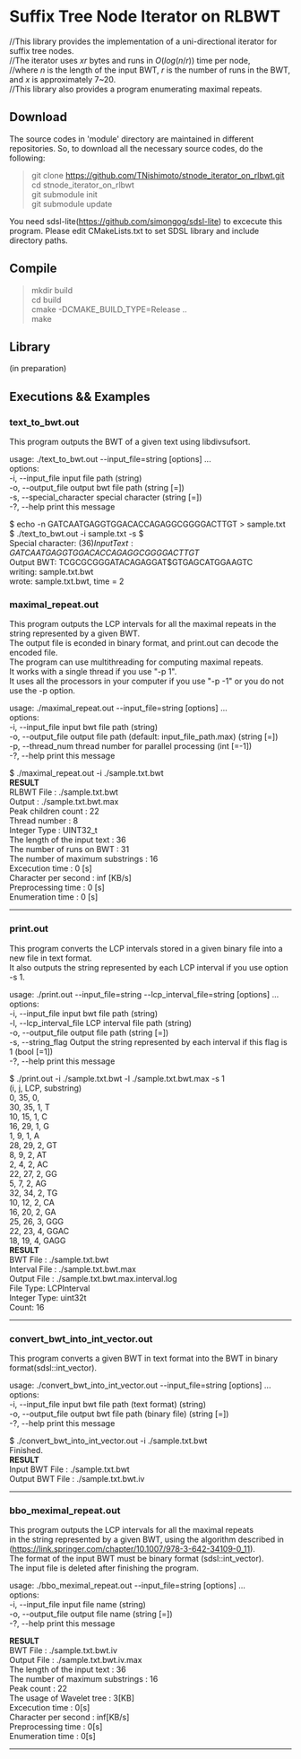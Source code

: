 # Suffix Tree Node Iterator on RLBWT

//This library provides the implementation of a uni-directional iterator for suffix tree nodes.  
//The iterator uses $xr$ bytes and runs in $O(log (n/r))$ time per node,  
//where $n$ is the length of the input BWT, $r$ is the number of runs in the BWT, and $x$ is approximately 7~20.  
//This library also provides a program enumerating maximal repeats.  

## Download
The source codes in 'module' directory are maintained in different repositories. 
So, to download all the necessary source codes, do the following:

> git clone https://github.com/TNishimoto/stnode_iterator_on_rlbwt.git  
> cd stnode_iterator_on_rlbwt  
> git submodule init  
> git submodule update  

You need sdsl-lite(https://github.com/simongog/sdsl-lite) to excecute this program. Please edit CMakeLists.txt to set SDSL library and include directory paths.

## Compile
> mkdir build  
> cd build  
> cmake -DCMAKE_BUILD_TYPE=Release ..  
> make  

## Library

(in preparation)  

## Executions && Examples

### text_to_bwt.out  
This program outputs the BWT of a given text using libdivsufsort.  

usage: ./text_to_bwt.out --input_file=string [options] ...  
options:  
  -i, --input_file           input file path (string)  
  -o, --output_file          output bwt file path (string [=])  
  -s, --special_character    special character (string [=])  
  -?, --help                 print this message  
  
$ echo -n GATCAATGAGGTGGACACCAGAGGCGGGGACTTGT > sample.txt  
$ ./text_to_bwt.out -i sample.txt -s $  
Special character: $(36)  
Input Text: GATCAATGAGGTGGACACCAGAGGCGGGGACTTGT$  
Output BWT: TCGCGCGGGATACAGAGGAT$GTGAGCATGGAAGTC  
writing: sample.txt.bwt  
wrote: sample.txt.bwt, time = 2  

### maximal_repeat.out  

This program outputs the LCP intervals for all the maximal repeats 
in the string represented by a given BWT.  
The output file is econded in binary format, and print.out can decode the encoded file.  
The program can use multithreading for computing maximal repeats.  
It works with a single thread if you use "-p 1".  
It uses all the processors in your computer if you use "-p -1" or you do not use the -p option.  

usage: ./maximal_repeat.out --input_file=string [options] ...  
options:  
  -i, --input_file     input bwt file path (string)  
  -o, --output_file    output file path (default: input_file_path.max) (string [=])  
  -p, --thread_num     thread number for parallel processing (int [=-1])  
  -?, --help           print this message  

$ ./maximal_repeat.out -i ./sample.txt.bwt  
______________________RESULT______________________  
RLBWT File                               : ./sample.txt.bwt  
Output                                   : ./sample.txt.bwt.max  
Peak children count                      : 22  
Thread number                            : 8  
Integer Type                             : UINT32_t  
The length of the input text             : 36  
The number of runs on BWT                : 31  
The number of maximum substrings         : 16  
Excecution time                          : 0 [s]  
Character per second                     : inf [KB/s]  
         Preprocessing time              : 0 [s]  
         Enumeration time                : 0 [s]  
_______________________________________________________  

### print.out  
This program converts the LCP intervals stored in a given binary file into a new file in text format.  
It also outputs the string represented by each LCP interval if you use option -s 1.

usage: ./print.out --input_file=string --lcp_interval_file=string [options] ...   
options:  
  -i, --input_file           input bwt file path (string)  
  -l, --lcp_interval_file    LCP interval file path (string)  
  -o, --output_file          output file path (string [=])  
  -s, --string_flag          Output the string represented by each interval if this flag is 1 (bool [=1])  
  -?, --help                 print this message  

$ ./print.out -i ./sample.txt.bwt -l ./sample.txt.bwt.max -s 1  
(i, j, LCP, substring)  
0, 35, 0,  
30, 35, 1, T  
10, 15, 1, C  
16, 29, 1, G  
1, 9, 1, A  
28, 29, 2, GT  
8, 9, 2, AT  
2, 4, 2, AC  
22, 27, 2, GG  
5, 7, 2, AG  
32, 34, 2, TG  
10, 12, 2, CA  
16, 20, 2, GA  
25, 26, 3, GGG  
22, 23, 4, GGAC  
18, 19, 4, GAGG  
______________________RESULT______________________  
BWT File                                 : ./sample.txt.bwt  
Interval File                            : ./sample.txt.bwt.max  
Output File                              : ./sample.txt.bwt.max.interval.log  
File Type: LCPInterval  
Integer Type: uint32t  
Count: 16  
_______________________________________________________  

### convert_bwt_into_int_vector.out  
This program converts a given BWT in text format into the BWT in binary format(sdsl::int_vector).  

usage: ./convert_bwt_into_int_vector.out --input_file=string [options] ...   
options:  
  -i, --input_file     input bwt file path (text format) (string)  
  -o, --output_file    output bwt file path (binary file) (string [=])  
  -?, --help           print this message  

$ ./convert_bwt_into_int_vector.out -i ./sample.txt.bwt  
Finished.  
______________________RESULT______________________  
Input BWT File                                   : ./sample.txt.bwt  
Output BWT File                                  : ./sample.txt.bwt.iv  
_______________________________________________________  


### bbo_meximal_repeat.out

This program outputs the LCP intervals for all the maximal repeats   
in the string represented by a given BWT, using the algorithm described in (https://link.springer.com/chapter/10.1007/978-3-642-34109-0_11).  
The format of the input BWT must be binary format (sdsl::int_vector).  
The input file is deleted after finishing the program.  

usage: ./bbo_meximal_repeat.out --input_file=string [options] ...   
options:  
  -i, --input_file     input file name (string)  
  -o, --output_file    output file name (string [=])  
  -?, --help           print this message  

______________________RESULT______________________  
BWT File                                         : ./sample.txt.bwt.iv  
Output File                                      : ./sample.txt.bwt.iv.max  
The length of the input text             : 36  
The number of maximum substrings         : 16  
Peak count       : 22  
The usage of Wavelet tree : 3[KB]  
Excecution time                          : 0[s]  
Character per second                     : inf[KB/s]  
         Preprocessing time              : 0[s]  
         Enumeration time                : 0[s]  
_______________________________________________________  